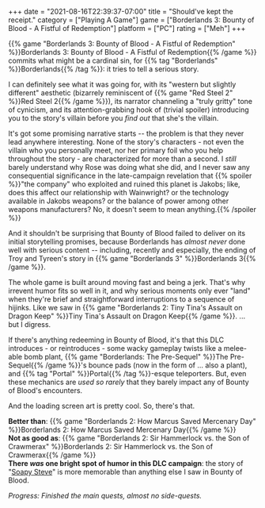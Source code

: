 +++
date = "2021-08-16T22:39:37-07:00"
title = "Should've kept the receipt."
category = ["Playing A Game"]
game = ["Borderlands 3: Bounty of Blood - A Fistful of Redemption"]
platform = ["PC"]
rating = ["Meh"]
+++

{{% game "Borderlands 3: Bounty of Blood - A Fistful of Redemption" %}}Borderlands 3: Bounty of Blood - A Fistful of Redemption{{% /game %}} commits what might be a cardinal sin, for {{% tag "Borderlands" %}}Borderlands{{% /tag %}}: it tries to tell a serious story.

I can definitely see what it was going for, with its "western but slightly different" aesthetic (bizarrely reminiscent of {{% game "Red Steel 2" %}}Red Steel 2{{% /game %}}), its narrator channeling a "truly gritty" tone of cynicism, and its attention-grabbing hook of (trivial spoiler) introducing you to the story's villain before you <i>find out</i> that she's the villain.

It's got some promising narrative starts -- the problem is that they never lead anywhere interesting.  None of the story's characters - not even the villain who you personally meet, nor her primary foil who you help throughout the story - are characterized for more than a second.  I <i>still</i> barely understand why Rose was doing what she did, and I never saw any consequential significance in the late-campaign revelation that {{% spoiler %}}"the company" who exploited and ruined this planet is Jakobs; like, does this affect our relationship with Wainwright? or the technology available in Jakobs weapons? or the balance of power among other weapons manufacturers?  No, it doesn't seem to mean anything.{{% /spoiler %}}

And it shouldn't be surprising that Bounty of Blood failed to deliver on its initial storytelling promises, because Borderlands has <i>almost never</i> done well with serious content -- including, recently and especially, the ending of Troy and Tyreen's story in {{% game "Borderlands 3" %}}Borderlands 3{{% /game %}}.

The whole game is built around moving fast and being a jerk.  That's why irrevent humor fits so well in it, and why serious moments only ever "land" when they're brief and straightforward interruptions to a sequence of hijinks.  Like we saw in {{% game "Borderlands 2: Tiny Tina's Assault on Dragon Keep" %}}Tiny Tina's Assault on Dragon Keep{{% /game %}}.  ... but I digress.

If there's anything redeeming in Bounty of Blood, it's that this DLC introduces - or reintroduces - some wacky gameplay twists like a melee-able bomb plant, {{% game "Borderlands: The Pre-Sequel" %}}The Pre-Sequel{{% /game %}}'s bounce pads (now in the form of ... also a plant), and {{% tag "Portal" %}}Portal{{% /tag %}}-esque teleporters.  But, even these mechanics are <i>used so rarely</i> that they barely impact any of Bounty of Blood's encounters.

And the loading screen art is pretty cool.  So, there's that.

<b>Better than</b>: {{% game "Borderlands 2: How Marcus Saved Mercenary Day" %}}Borderlands 2: How Marcus Saved Mercenary Day{{% /game %}}  
<b>Not as good as</b>: {{% game "Borderlands 2: Sir Hammerlock vs. the Son of Crawmerax" %}}Borderlands 2: Sir Hammerlock vs. the Son of Crawmerax{{% /game %}}  
<b>There <i>was</i> one bright spot of humor in this DLC campaign</b>: the story of "<a href="https://borderlands.fandom.com/wiki/Soapy_Steve">Soapy Steve</a>" is more memorable than anything else I saw in Bounty of Blood.

<i>Progress: Finished the main quests, almost no side-quests.</i>
